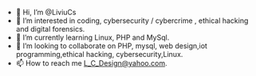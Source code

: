 - 👋 Hi, I’m @LiviuCs
- 👀 I’m interested in coding, cybersecurity / cybercrime , ethical hacking and digital forensics.
- 🌱 I’m currently learning Linux, PHP and MySql.
- 💞️ I’m looking to collaborate on PHP, mysql, web design,iot programming,ethical hacking, cybersecurity,Linux. 
- 📫 How to reach me L_C_Design@yahoo.com.

<!---
LiviuCs/LiviuCs is a ✨ special ✨ repository because its `README.md` (this file) appears on your GitHub profile.
You can click the Preview link to take a look at your changes.
--->
